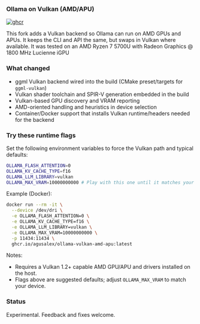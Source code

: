 ### Ollama on Vulkan (AMD/APU)
[![ghcr](https://img.shields.io/badge/ghcr.io%2Fagusalex%2Follama--vulkan--amd--apu-2f5dff?logo=github)](https://github.com/users/agusalex/packages/container/package/ollama-vulkan-amd-apu)


This fork adds a Vulkan backend so Ollama can run on AMD GPUs and APUs. It keeps the CLI and API the same, but swaps in Vulkan where available.
It was tested on an AMD Ryzen 7 5700U with Radeon Graphics @ 1800 MHz Lucienne iGPU


### What changed

- ggml Vulkan backend wired into the build (CMake preset/targets for `ggml-vulkan`)
- Vulkan shader toolchain and SPIR-V generation embedded in the build
- Vulkan-based GPU discovery and VRAM reporting
- AMD-oriented handling and heuristics in device selection
- Container/Docker support that installs Vulkan runtime/headers needed for the backend

### Try these runtime flags

Set the following environment variables to force the Vulkan path and typical defaults:

```bash
OLLAMA_FLASH_ATTENTION=0
OLLAMA_KV_CACHE_TYPE=f16
OLLAMA_LLM_LIBRARY=vulkan
OLLAMA_MAX_VRAM=10000000000 # Play with this one until it matches your igpus vram usage
```

Example (Docker):

```bash
docker run --rm -it \
  --device /dev/dri \
  -e OLLAMA_FLASH_ATTENTION=0 \
  -e OLLAMA_KV_CACHE_TYPE=f16 \
  -e OLLAMA_LLM_LIBRARY=vulkan \
  -e OLLAMA_MAX_VRAM=10000000000 \
  -p 11434:11434 \
  ghcr.io/agusalex/ollama-vulkan-amd-apu:latest
```

Notes:
- Requires a Vulkan 1.2+ capable AMD GPU/APU and drivers installed on the host.
- Flags above are suggested defaults; adjust `OLLAMA_MAX_VRAM` to match your device.

### Status

Experimental. Feedback and fixes welcome.

